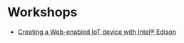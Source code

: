 # Workshops

- [Creating a Web-enabled IoT device with Intel® Edison](https://developers.google.com/web/updates/2016/03/web-enabled-internet-of-things?hl=en)